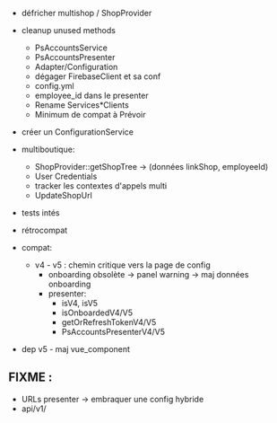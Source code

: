 * défricher multishop / ShopProvider

* cleanup unused methods
    * PsAccountsService
    * PsAccountsPresenter
    * Adapter/Configuration
    * dégager FirebaseClient et sa conf
    * config.yml
    * employee_id dans le presenter
    * Rename Services*Clients
    * Minimum de compat à Prévoir

* créer un ConfigurationService

* multiboutique:
    * ShopProvider::getShopTree -> (données linkShop, employeeId)
    * User Credentials
    * tracker les contextes d'appels multi
    * UpdateShopUrl
    
* tests intés

* rétrocompat
    
* compat:
    * v4 - v5 : chemin critique vers la page de config
        * onboarding obsolète -> panel warning -> maj données onboarding
        * presenter: 
            * isV4, isV5
            * isOnboardedV4/V5 
            * getOrRefreshTokenV4/V5
            * PsAccountsPresenterV4/V5
            
* dep v5 - maj vue_component

FIXME :
-------
* URLs presenter -> embraquer une config hybride 
* api/v1/
